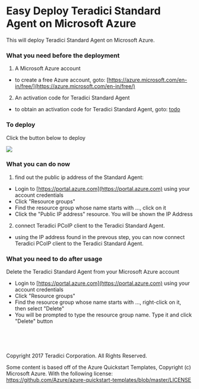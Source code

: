 # Easy Deploy Teradici Standard Agent on Microsoft Azure

This will deploy Teradici Standard Agent on Microsoft Azure.

### What you need before the deployment

1. A Microsoft Azure account
* to create a free Azure account, goto: [https://azure.microsoft.com/en-in/free/](https://azure.microsoft.com/en-in/free/)
2. An activation code for Teradici Standard Agent
* to obtain an activation code for Teradici Standard Agent, goto: [todo](todo)

### To deploy

Click the button below to deploy

<a target="_blank" href="https://portal.azure.com/#create/Microsoft.Template/uri/the_encoded_template_uri">
    <img src="http://azuredeploy.net/deploybutton.png"/>
</a>

### What you can do now
1. find out the public ip address of the Standard Agent:
  * Login to [https://portal.azure.com](https://portal.azure.com) using your account credentials
  * Click "Resource groups"
  * Find the resource group whose name starts with ..., click on it
  * Click the "Public IP address" resource. You will be shown the IP Address 

2. connect Teradici PCoIP client to the Teradici Standard Agent.
  * using the IP address found in the prevous step, you can now connect Teradici PCoIP client to the Teradici Standard Agent.

### What you need to do after usage

Delete the Teradici Standard Agent from your Microsoft Azure account
* Login to [https://portal.azure.com](https://portal.azure.com) using your account credentials
* Click "Resource groups"
* Find the resource group whose name starts with ..., right-click on it, then select "Delete"
* You will be prompted to type the resource group name. Type it and click "Delete" button

<p>&nbsp;</p>
<p>&nbsp;</p>
Copyright 2017 Teradici Corporation. All Rights Reserved.

Some content is based off of the Azure Quickstart Templates, Copyright (c) Microsoft Azure. With the following license: https://github.com/Azure/azure-quickstart-templates/blob/master/LICENSE
